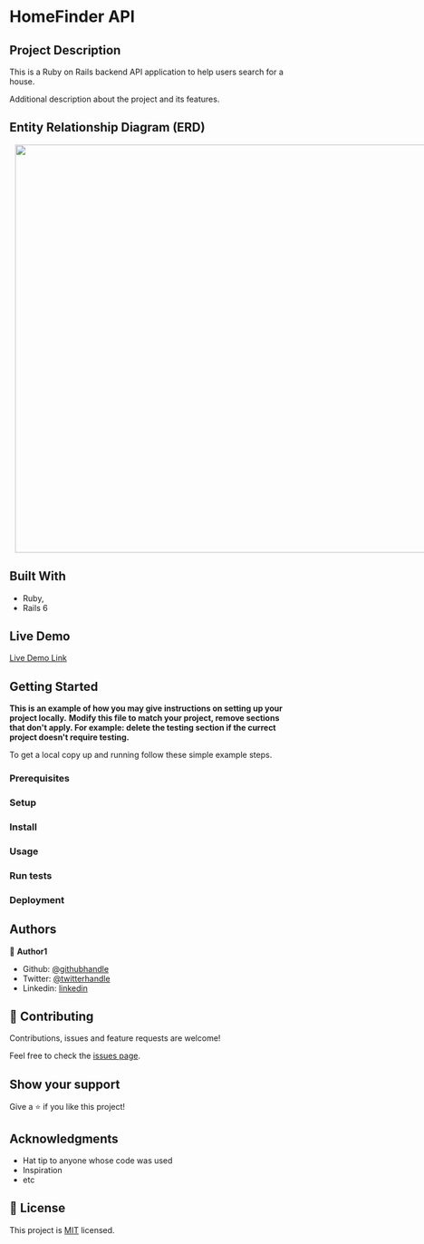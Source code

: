 # HomeFinder API

## Project Description
This is a Ruby on Rails backend API application to help users search for a house.

Additional description about the project and its features.

## Entity Relationship Diagram (ERD)

  <div style="width: 960px; height: 720px; margin: 10px; position: relative;">
    <img style="width:960px; height:720px" src="docs/"/>
  </div>

## Built With

- Ruby,
- Rails 6

## Live Demo

[Live Demo Link](https://facebclone.herokuapp.com/)


## Getting Started

**This is an example of how you may give instructions on setting up your project locally.**
**Modify this file to match your project, remove sections that don't apply. For example: delete the testing section if the currect project doesn't require testing.**


To get a local copy up and running follow these simple example steps.

### Prerequisites

### Setup

### Install

### Usage

### Run tests

### Deployment



## Authors

👤 **Author1**

- Github: [@githubhandle](https://github.com/lekegitrepo)
- Twitter: [@twitterhandle](https://twitter.com/leketemi)
- Linkedin: [linkedin](https://www.linkedin.com/in/temitayo-adeleke/)

## 🤝 Contributing

Contributions, issues and feature requests are welcome!

Feel free to check the [issues page](issues/).

## Show your support

Give a ⭐️ if you like this project!

## Acknowledgments

- Hat tip to anyone whose code was used
- Inspiration
- etc

## 📝 License

This project is [MIT](lic.url) licensed.
